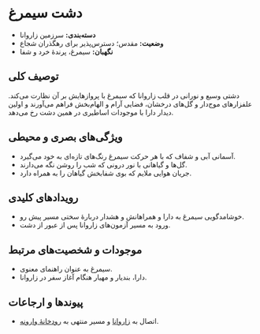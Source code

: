 # دشت سیمرغ

- **دسته‌بندی:** سرزمین زاروانا
- **وضعیت:** مقدس؛ دسترس‌پذیر برای رهگذران شجاع
- **نگهبان:** سیمرغ، پرندهٔ خرد و شفا

## توصیف کلی
دشتی وسیع و نورانی در قلب زاروانا که سیمرغ با پروازهایش بر آن نظارت می‌کند. علفزارهای موج‌دار و گل‌های درخشان، فضایی آرام و الهام‌بخش فراهم می‌آورند و اولین دیدار دارا با موجودات اساطیری در همین دشت رخ می‌دهد.

## ویژگی‌های بصری و محیطی
- آسمانی آبی و شفاف که با هر حرکت سیمرغ رنگ‌های تازه‌ای به خود می‌گیرد.
- گل‌ها و گیاهانی با نور درونی که شب را روشن نگه می‌دارند.
- جریان هوایی ملایم که بوی شفابخش گیاهان را به همراه دارد.

## رویدادهای کلیدی
- خوشامدگویی سیمرغ به دارا و همراهانش و هشدار دربارهٔ سختی مسیر پیش رو.
- ورود به مسیر آزمون‌های زاروانا پس از عبور از دشت.

## موجودات و شخصیت‌های مرتبط
- سیمرغ به عنوان راهنمای معنوی.
- دارا، بندیار و مهیار هنگام آغاز سفر در زاروانا.

## پیوندها و ارجاعات
- اتصال به [زاروانا](./زاروانا.md) و مسیر منتهی به [رودخانهٔ وارونه](./رودخانهٔ%20وارونه.md).
